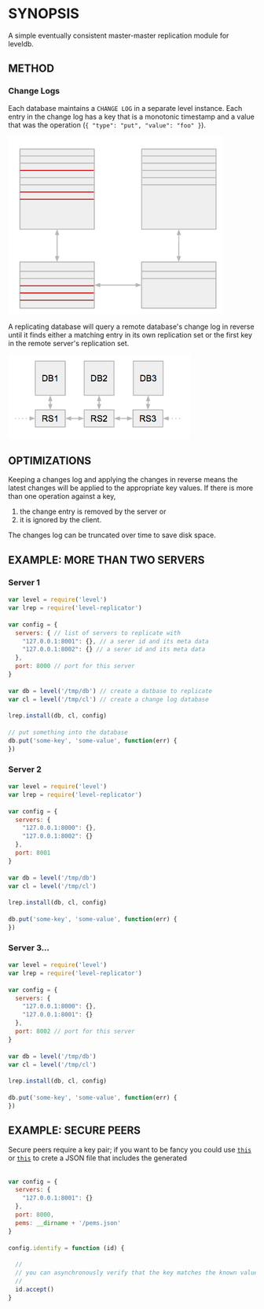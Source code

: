 # SYNOPSIS
A simple eventually consistent master-master replication module 
for leveldb.

## METHOD
### Change Logs
Each database maintains a `CHANGE LOG` in a separate level instance. 
Each entry in the change log has a key that is a monotonic timestamp
and a value that was the operation (`{ "type": "put", "value": "foo" }`).

![img](/closeup.png)

A replicating database will query a remote database's change log in reverse 
until it finds either a matching entry in its own replication set or the 
first key in the remote server's replication set.

![img](/faraway.png)

## OPTIMIZATIONS
Keeping a changes log and applying the changes in reverse means the latest
changes will be applied to the appropriate key values. If there is more than
one operation against a key,

  1. the change entry is removed by the server or 
  2. it is ignored by the client.

The changes log can be truncated over time to save disk space.

## EXAMPLE: MORE THAN TWO SERVERS

### Server 1
```js
var level = require('level')
var lrep = require('level-replicator')

var config = {
  servers: { // list of servers to replicate with
    "127.0.0.1:8001": {}, // a serer id and its meta data
    "127.0.0.1:8002": {} // a serer id and its meta data
  },
  port: 8000 // port for this server
}

var db = level('/tmp/db') // create a datbase to replicate
var cl = level('/tmp/cl') // create a change log database

lrep.install(db, cl, config)

// put something into the database
db.put('some-key', 'some-value', function(err) {
})
```

### Server 2

```js
var level = require('level')
var lrep = require('level-replicator')

var config = {
  servers: {
    "127.0.0.1:8000": {},
    "127.0.0.1:8002": {}
  },
  port: 8001
}

var db = level('/tmp/db')
var cl = level('/tmp/cl')

lrep.install(db, cl, config)

db.put('some-key', 'some-value', function(err) {
})
```

### Server 3...

```js
var level = require('level')
var lrep = require('level-replicator')

var config = {
  servers: { 
    "127.0.0.1:8000": {},
    "127.0.0.1:8001": {} 
  },
  port: 8002 // port for this server
}

var db = level('/tmp/db')
var cl = level('/tmp/cl')

lrep.install(db, cl, config)

db.put('some-key', 'some-value', function(err) {
})
```


## EXAMPLE: SECURE PEERS
Secure peers require a key pair; if you want to be fancy you could use 
[`this`][0] or [`this`][1] to crete a JSON file that includes the generated 

```js

var config = {
  servers: {
    "127.0.0.1:8001": {} 
  },
  port: 8000,
  pems: __dirname + '/pems.json'
}

config.identify = function (id) {

  //
  // you can asynchronously verify that the key matches the known value here
  //
  id.accept()
}
```

[0]:https://github.com/hij1nx/selfsigned
[1]:https://github.com/substack/rsa-json
